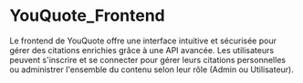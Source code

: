 # YouQuote_Frontend
Le frontend de YouQuote offre une interface intuitive et sécurisée pour gérer des citations enrichies grâce à une API avancée. Les utilisateurs peuvent s'inscrire et se connecter pour gérer leurs citations personnelles ou administrer l'ensemble du contenu selon leur rôle (Admin ou Utilisateur). 
